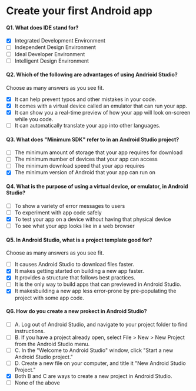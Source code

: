 # Create your first Android app 

#### Q1. What does IDE stand for?

- [x] Integrated Development Environment
- [ ] Independent Design Environment
- [ ] Ideal Developer Environment
- [ ] Intelligent Design Environment

#### Q2. Which of the following are advantages of using Andrioid Studio?
Choose as many answers as you see fit.

- [x] It can help prevent typos and other mistakes in your code.
- [x] It comes with a virtual device called an emulator that can run your app.
- [x] It can show you a real-time preview of how your app will look on-screen while you code.
- [ ] It can automatically translate your app into other languages. 

#### Q3. What does "Minimum SDK" refer to in an Android Studio project?

- [ ] The minimum amount of storage that your app requires for download
- [ ] The minimum number of devices that your app can access
- [ ] The minimum download speed that your app requires 
- [x] The minimum version of Android that your app can run on

#### Q4. What is the purpose of using a virtual device, or emulator, in Android Studio?

- [ ] To show a variety of error messages to users
- [ ] To experiment with app code safely
- [x] To test your app on a device without having that physical device
- [ ] To see what your app looks like in a web browser

#### Q5. In Android Studio, what is a project template good for?
Choose as many answers as you see fit.

- [ ] It causes Android Studio to download files faster.
- [x] It makes getting started on building a new app faster. 
- [x] It provides a structure that follows best practices.
- [ ] It is the only way to build apps that can previewed in Android Studio.
- [x] It makesbuilding a new app less error-prone by pre-populating the project with some app code. 

#### Q6. How do you create a new prokect in Android Studio?

- [ ] A. Log out of Android Studio, and navigate to your project folder to find instructions.
- [ ] B. If you have a project already open, select File > New > New Project from the Android Studio menu. 
- [ ] C. In the "Welcome to Android Studio" window, click "Start a new Android Studio project."
- [ ] D. Create a new file on your computer, and title it "New Android Studio Project."
- [x] Both B and C are ways to create a new project in Android Studio. 
- [ ] None of the above
